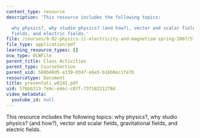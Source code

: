 ```yaml
---
content_type: resource
description: 'This resource includes the following topics:

  why physics?, why studio physics? (and how?), vector and scalar fields, gravitational
  fields, and electric fields.'
file: /courses/8-02-physics-ii-electricity-and-magnetism-spring-2007/576bb3137e9ce4ecc87f73f18221278d_presentati_w01d1.pdf
file_type: application/pdf
learning_resource_types: []
ocw_type: OCWFile
parent_title: Class Activities
parent_type: CourseSection
parent_uid: 588b48d5-a339-0347-e6e5-b16b0ec1fe7b
resourcetype: Document
title: presentati_w01d1.pdf
uid: 576bb313-7e9c-e4ec-c87f-73f18221278d
video_metadata:
  youtube_id: null
---
```

This resource includes the following topics:
why physics?, why studio physics? (and how?), vector and scalar fields, gravitational fields, and electric fields.

